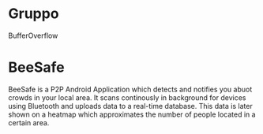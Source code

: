 # Gruppo
BufferOverflow

# BeeSafe
BeeSafe is a P2P Android Application which detects and notifies you abuot crowds in your local area. It scans continously in background for devices using Bluetooth and uploads data to a real-time database. This data is later shown on a heatmap which approximates the number of people located in a certain area.
